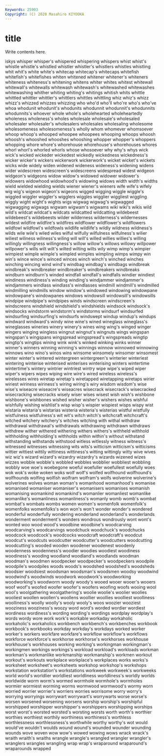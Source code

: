 ```yaml
---
Keywords: 25903
Copyright: (C) 2020 Masahiro KIYOOKA
---
```


# title

Write contents here.

iskys whisper whisper's
whispered whispering whispers whist whist's whistle whistle's whistled whistler whistler's
whistlers whistles whistling whit whit's white white's whitecap whitecap's whitecaps
whitefish whitefish's whitefishes whiten whitened whitener whitener's whiteners whiteness whiteness's
whitening whitens whiter whites whitest whitewall whitewall's whitewalls whitewash whitewash's
whitewashed whitewashes whitewashing whither whiting whiting's whitings whitish whits whittle
whittled whittler whittler's whittlers whittles whittling whiz whiz's whizz whizz's
whizzed whizzes whizzing who who'd who'll who're who's who've whoa
whodunit whodunit's whodunits whodunnit whodunnit's whodunnits whodunnits's whoever whole whole's
wholehearted wholeheartedly wholeness wholeness's wholes wholesale wholesale's wholesaled wholesaler wholesaler's
wholesalers wholesales wholesaling wholesome wholesomeness wholesomeness's wholly whom whomever whomsoever
whoop whoop's whooped whoopee whoopees whooping whoops whoosh whoosh's whooshed
whooshes whooshing whopper whopper's whoppers whopping whore whore's whorehouse whorehouse's
whorehouses whores whorl whorl's whorled whorls whose whosoever why why's
whys wick wick's wicked wickeder wickedest wickedly wickedness wickedness's wicker
wicker's wickers wickerwork wickerwork's wicket wicket's wickets wicks wide widely
widen widened wideness wideness's widening widens wider widescreen widescreen's widescreens
widespread widest widgeon widgeon's widgeons widow widow's widowed widower widower's
widowers widowhood widowhood's widowing widows width width's widths wield wielded
wielding wields wiener wiener's wieners wife wife's wifely wig wig's
wigeon wigeon's wigeons wigged wigging wiggle wiggle's wiggled wiggler wiggler's
wigglers wiggles wigglier wiggliest wiggling wiggly wight wight's wights wigs
wigwag wigwag's wigwagged wigwagging wigwags wigwam wigwam's wigwams wiki wiki's
wikis wild wild's wildcat wildcat's wildcats wildcatted wildcatting wildebeest wildebeest's
wildebeests wilder wilderness wilderness's wildernesses wildest wildfire wildfire's wildfires wildflower
wildflower's wildflowers wildfowl wildfowl's wildfowls wildlife wildlife's wildly wildness wildness's
wilds wile wile's wiled wiles wilful wilfully wilfulness wilfulness's wilier
wiliest wiliness wiliness's wiling will will's willed willies willies's willing
willingly willingness willingness's willow willow's willows willowy willpower willpower's wills
wilt wilt's wilted wilting wilts wily wimp wimp's wimpier wimpiest
wimple wimple's wimpled wimples wimpling wimps wimpy win win's wince
wince's winced winces winch winch's winched winches winching wincing wind
wind's windbag windbag's windbags windbreak windbreak's windbreaker windbreaker's windbreakers windbreaks
windburn windburn's winded windfall windfall's windfalls windier windiest windiness windiness's
winding winding's windjammer windjammer's windjammers windlass windlass's windlasses windmill windmill's
windmilled windmilling windmills window window's windowed windowing windowpane windowpane's windowpanes
windows windowsill windowsill's windowsills windpipe windpipe's windpipes winds windscreen windscreen's
windscreens windshield windshield's windshields windsock windsock's windsocks windstorm windstorm's windstorms
windsurf windsurfed windsurfing windsurfing's windsurfs windswept windup windup's windups windward
windward's windy wine wine's wined wineglass wineglass's wineglasses wineries winery
winery's wines wing wing's winged winger wingers winging wingless wingnut
wingnut's wingnuts wings wingspan wingspan's wingspans wingspread wingspread's wingspreads wingtip
wingtip's wingtips wining wink wink's winked winking winks winner winner's
winners winning winning's winnings winnow winnowed winnowing winnows wino wino's
winos wins winsome winsomely winsomer winsomest winter winter's wintered wintergreen
wintergreen's winterier winteriest wintering winterise winterised winterises winterising winters wintertime
wintertime's wintery wintrier wintriest wintry wipe wipe's wiped wiper wiper's
wipers wipes wiping wire wire's wired wireless wireless's wirelesses wires
wiretap wiretap's wiretapped wiretapping wiretaps wirier wiriest wiriness wiriness's wiring
wiring's wiry wisdom wisdom's wise wise's wiseacre wiseacre's wiseacres wisecrack
wisecrack's wisecracked wisecracking wisecracks wisely wiser wises wisest wish wish's
wishbone wishbone's wishbones wished wisher wisher's wishers wishes wishful wishfully
wishing wishlist's wisp wisp's wispier wispiest wisps wispy wist wistaria
wistaria's wistarias wisteria wisteria's wisterias wistful wistfully wistfulness wistfulness's wit
wit's witch witch's witchcraft witchcraft's witched witchery witchery's witches witching
with withal withdraw withdrawal withdrawal's withdrawals withdrawing withdrawn withdraws withdrew
wither withered withering withers withers's withheld withhold withholding withholding's withholds
within within's without withstand withstanding withstands withstood witless witlessly witness
witness's witnessed witnesses witnessing wits wits's witticism witticism's witticisms wittier
wittiest wittily wittiness wittiness's witting wittingly witty wive wives wiz
wiz's wizard wizard's wizardry wizardry's wizards wizened wizes wizzes wobble
wobble's wobbled wobbles wobblier wobbliest wobbling wobbly woe woe's woebegone
woeful woefuller woefullest woefully woes wok wok's woke woken woks
wolf wolf's wolfed wolfhound wolfhound's wolfhounds wolfing wolfish wolfram wolfram's
wolfs wolverine wolverine's wolverines wolves woman woman's womanhood womanhood's womanise
womanised womaniser womaniser's womanisers womanises womanish womanising womankind womankind's womanlier
womanliest womanlike womanlike's womanliness womanliness's womanly womb womb's wombat wombat's
wombats wombs women women's womenfolk womenfolk's womenfolks womenfolks's won won's
won't wonder wonder's wondered wonderful wonderfully wondering wonderland wonderland's wonderlands
wonderment wonderment's wonders wondrous wondrously wont wont's wonted woo wood
wood's woodbine woodbine's woodcarving woodcarving's woodcarvings woodchuck woodchuck's woodchucks woodcock
woodcock's woodcocks woodcraft woodcraft's woodcut woodcut's woodcuts woodcutter woodcutter's woodcutters
woodcutting woodcutting's wooded wooden woodener woodenest woodenly woodenness woodenness's woodier
woodies woodiest woodiness woodiness's wooding woodland woodland's woodlands woodman woodman's
woodmen woodpecker woodpecker's woodpeckers woodpile woodpile's woodpiles woods woods's woodshed
woodshed's woodsheds woodsier woodsiest woodsman woodsman's woodsmen woodsy woodwind woodwind's
woodwinds woodwork woodwork's woodworking woodworking's woodworm woody woody's wooed wooer
wooer's wooers woof woof's woofed woofer woofer's woofers woofing woofs
wooing wool wool's woolgathering woolgathering's woolie woolie's woolier woolies wooliest
woollen woollen's woollens woollier woollies woolliest woolliness woolliness's woolly woolly's
wooly wooly's woos woozier wooziest wooziness wooziness's woozy word word's
worded wordier wordiest wordiness wordiness's wording wording's wordings wordplay wordplay's
words wordy wore work work's workable workaday workaholic workaholic's workaholics
workbench workbench's workbenches workbook workbook's workbooks workday workday's workdays worked
worker worker's workers workfare workfare's workflow workflow's workflows workforce workforce's
workhorse workhorse's workhorses workhouse workhouse's workhouses working working's workingman workingman's
workingmen workings workings's workload workload's workloads workman workman's workmanlike workmanship
workmanship's workmen workout workout's workouts workplace workplace's workplaces works works's
worksheet worksheet's worksheets workshop workshop's workshops workstation workstation's workstations workweek
workweek's workweeks world world's worldlier worldliest worldliness worldliness's worldly worlds
worldwide worm worm's wormed wormhole wormhole's wormholes wormier wormiest worming
worms wormwood wormwood's wormy worn worried worrier worrier's worriers worries
worrisome worry worry's worrying worryings worrywart worrywart's worrywarts worse worse's
worsen worsened worsening worsens worship worship's worshipful worshipped worshipper worshipper's
worshippers worshipping worships worst worst's worsted worsted's worsting worsts worth
worth's worthier worthies worthiest worthily worthiness worthiness's worthless worthlessness worthlessness's
worthwhile worthy worthy's wot would would've wouldn't woulds wound wound's
wounded wounder wounding wounds wove woven wow wow's wowed wowing
wows wrack wrack's wraith wraith's wraiths wrangle wrangle's wrangled wrangler
wrangler's wranglers wrangles wrangling wrap wrap's wraparound wraparound's wraparounds wrapped
